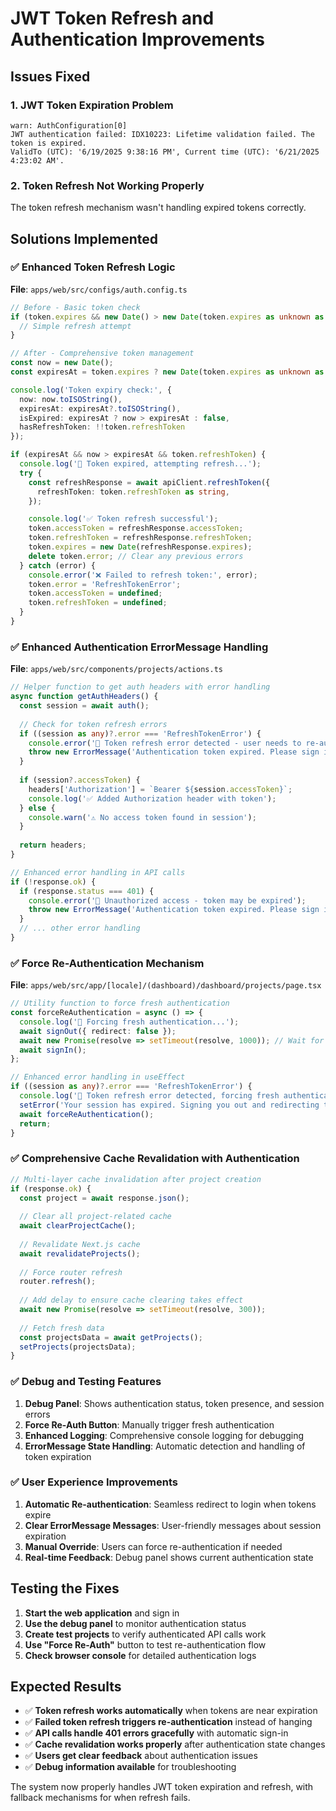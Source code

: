 # JWT Token Refresh and Authentication Improvements

## Issues Fixed

### 1. **JWT Token Expiration Problem**

```
warn: AuthConfiguration[0]
JWT authentication failed: IDX10223: Lifetime validation failed. The token is expired. 
ValidTo (UTC): '6/19/2025 9:38:16 PM', Current time (UTC): '6/21/2025 4:23:02 AM'.
```

### 2. **Token Refresh Not Working Properly**

The token refresh mechanism wasn't handling expired tokens correctly.

## Solutions Implemented

### ✅ **Enhanced Token Refresh Logic**

**File**: `apps/web/src/configs/auth.config.ts`

```typescript
// Before - Basic token check
if (token.expires && new Date() > new Date(token.expires as unknown as string)) {
  // Simple refresh attempt
}

// After - Comprehensive token management
const now = new Date();
const expiresAt = token.expires ? new Date(token.expires as unknown as string) : null;

console.log('Token expiry check:', {
  now: now.toISOString(),
  expiresAt: expiresAt?.toISOString(),
  isExpired: expiresAt ? now > expiresAt : false,
  hasRefreshToken: !!token.refreshToken
});

if (expiresAt && now > expiresAt && token.refreshToken) {
  console.log('🔄 Token expired, attempting refresh...');
  try {
    const refreshResponse = await apiClient.refreshToken({
      refreshToken: token.refreshToken as string,
    });

    console.log('✅ Token refresh successful');
    token.accessToken = refreshResponse.accessToken;
    token.refreshToken = refreshResponse.refreshToken;
    token.expires = new Date(refreshResponse.expires);
    delete token.error; // Clear any previous errors
  } catch (error) {
    console.error('❌ Failed to refresh token:', error);
    token.error = 'RefreshTokenError';
    token.accessToken = undefined;
    token.refreshToken = undefined;
  }
}
```

### ✅ **Enhanced Authentication ErrorMessage Handling**

**File**: `apps/web/src/components/projects/actions.ts`

```typescript
// Helper function to get auth headers with error handling
async function getAuthHeaders() {
  const session = await auth();
  
  // Check for token refresh errors
  if ((session as any)?.error === 'RefreshTokenError') {
    console.error('🚨 Token refresh error detected - user needs to re-authenticate');
    throw new ErrorMessage('Authentication token expired. Please sign in again.');
  }
  
  if (session?.accessToken) {
    headers['Authorization'] = `Bearer ${session.accessToken}`;
    console.log('✅ Added Authorization header with token');
  } else {
    console.warn('⚠️ No access token found in session');
  }
  
  return headers;
}

// Enhanced error handling in API calls
if (!response.ok) {
  if (response.status === 401) {
    console.error('🚨 Unauthorized access - token may be expired');
    throw new ErrorMessage('Authentication token expired. Please sign in again.');
  }
  // ... other error handling
}
```

### ✅ **Force Re-Authentication Mechanism**

**File**: `apps/web/src/app/[locale]/(dashboard)/dashboard/projects/page.tsx`

```typescript
// Utility function to force fresh authentication
const forceReAuthentication = async () => {
  console.log('🔄 Forcing fresh authentication...');
  await signOut({ redirect: false });
  await new Promise(resolve => setTimeout(resolve, 1000)); // Wait for signOut
  await signIn();
};

// Enhanced error handling in useEffect
if ((session as any)?.error === 'RefreshTokenError') {
  console.log('🔄 Token refresh error detected, forcing fresh authentication...');
  setError('Your session has expired. Signing you out and redirecting to login...');
  await forceReAuthentication();
  return;
}
```

### ✅ **Comprehensive Cache Revalidation with Authentication**

```typescript
// Multi-layer cache invalidation after project creation
if (response.ok) {
  const project = await response.json();
  
  // Clear all project-related cache
  await clearProjectCache();
  
  // Revalidate Next.js cache
  await revalidateProjects();
  
  // Force router refresh
  router.refresh();
  
  // Add delay to ensure cache clearing takes effect
  await new Promise(resolve => setTimeout(resolve, 300));
  
  // Fetch fresh data
  const projectsData = await getProjects();
  setProjects(projectsData);
}
```

### ✅ **Debug and Testing Features**

1. **Debug Panel**: Shows authentication status, token presence, and session errors
2. **Force Re-Auth Button**: Manually trigger fresh authentication
3. **Enhanced Logging**: Comprehensive console logging for debugging
4. **ErrorMessage State Handling**: Automatic detection and handling of token expiration

### ✅ **User Experience Improvements**

1. **Automatic Re-authentication**: Seamless redirect to login when tokens expire
2. **Clear ErrorMessage Messages**: User-friendly messages about session expiration
3. **Manual Override**: Users can force re-authentication if needed
4. **Real-time Feedback**: Debug panel shows current authentication state

## Testing the Fixes

1. **Start the web application** and sign in
2. **Use the debug panel** to monitor authentication status
3. **Create test projects** to verify authenticated API calls work
4. **Use "Force Re-Auth"** button to test re-authentication flow
5. **Check browser console** for detailed authentication logs

## Expected Results

- ✅ **Token refresh works automatically** when tokens are near expiration
- ✅ **Failed token refresh triggers re-authentication** instead of hanging
- ✅ **API calls handle 401 errors gracefully** with automatic sign-in
- ✅ **Cache revalidation works properly** after authentication state changes
- ✅ **Users get clear feedback** about authentication issues
- ✅ **Debug information available** for troubleshooting

The system now properly handles JWT token expiration and refresh, with fallback mechanisms for when refresh fails.
